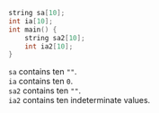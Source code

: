 ```cpp
string sa[10];
int ia[10];
int main() {
    string sa2[10];
    int ia2[10];
}
```
`sa` contains ten `""`.  
`ia` contains ten `0`.  
`sa2` contains ten `""`.  
`ia2` contains ten indeterminate values.
